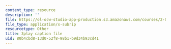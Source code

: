 ```yaml
---
content_type: resource
description: ''
file: https://ol-ocw-studio-app-production.s3.amazonaws.com/courses/2-003sc-engineering-dynamics-fall-2011/80b4cbd813d052f898b1b9d34b93cd41_osyKjTQuwlk.vtt
file_type: application/x-subrip
resourcetype: Other
title: 3play caption file
uid: 80b4cbd8-13d0-52f8-98b1-b9d34b93cd41
---
```

